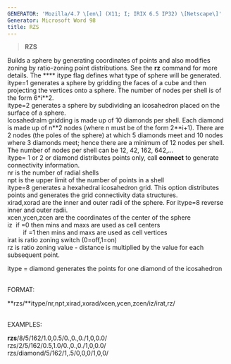 ```yaml
---
GENERATOR: 'Mozilla/4.7 \[en\] (X11; I; IRIX 6.5 IP32) \[Netscape\]'
Generator: Microsoft Word 98
title: RZS
---
```


> **RZS**

Builds a sphere by generating coordinates of points and also modifies
zoning by ratio-zoning point distributions. See the **rz** command for
more details. The **** itype flag defines what type of sphere will be
generated.\
itype=1 generates a sphere by gridding the faces of a cube and then
projecting the vertices onto a sphere. The number of nodes per shell is
of the form 6\*i\*\*2.\
itype=2 generates a sphere by subdividing an icosahedron placed on the
surface of a sphere.\
Icosahedralm gridding is made up of 10 diamonds per shell. Each diamond
is made up of n\*\*2 nodes (where n must be of the form 2\*\*i+1). There
are 2 nodes (the poles of the sphere) at which 5 diamonds meet and 10
nodes where 3 diamonds meet; hence there are a minimum of 12 nodes per
shell. The number of nodes per shell can be 12, 42, 162, 642,...\
itype= 1 or 2 or diamond distributes points only, call **connect** to
generate connectivity information.\
nr is the number of radial shells\
npt is the upper limit of the number of points in a shell\
itype=8 generates a hexahedral icosahedron grid. This option distributes
points and generates the grid connectivity data structures.\
xirad,xorad are the inner and outer radii of the sphere. For itype=8
reverse inner and outer radii.\
xcen,ycen,zcen are the coordinates of the center of the sphere\
iz  if =0 then mins and maxs are used as cell centers\
         if =1 then mins and maxs are used as cell vertices\
irat is ratio zoning switch (0=off,1=on)\
rz is ratio zoning value - distance is multiplied by the value for each
subsequent point.

itype = diamond generates the points for one diamond of the icosahedron\
 

FORMAT:

**rzs/**itype/nr,npt,xirad,xorad/xcen,ycen,zcen/iz/irat,rz/\
 

EXAMPLES:

**rzs**/8/5/162/1.0,0.5/0.,0.,0./1,0,0.0/\
rzs/2/5/162/0.5,1.0/0.,0.,0./1,0,0.0/\
rzs/diamond/5/162/1,.5/0,0,0/1,0,0/
